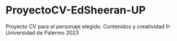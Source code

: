 # ProyectoCV-EdSheeran-UP
Proyecto CV para el personaje elegido. Contenidos y creatividad II- Universidad de Palermo 2023
